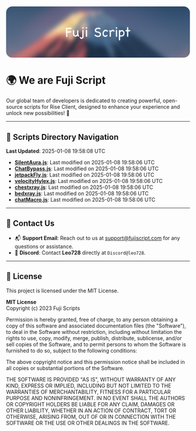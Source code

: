 ![Banner](.github/b.webp)

# 🌍 **We are Fuji Script**

Our global team of developers is dedicated to creating powerful, open-source scripts for Rise Client, designed to enhance your experience and unlock new possibilities! 🌟

---
<!-- SCRIPTS_NAVIGATION_START -->
## 📂 **Scripts Directory Navigation**

**Last Updated**: 2025-01-08 19:58:08 UTC

- **[SilentAura.js](scripts/SilentAura.js)**: Last modified on 2025-01-08 19:58:06 UTC
- **[ChatBypass.js](scripts/ChatBypass.js)**: Last modified on 2025-01-08 19:58:06 UTC
- **[jetpackFly.js](scripts/jetpackFly.js)**: Last modified on 2025-01-08 19:58:06 UTC
- **[velocityHylex.js](scripts/velocityHylex.js)**: Last modified on 2025-01-08 19:58:06 UTC
- **[chestxray.js](scripts/chestxray.js)**: Last modified on 2025-01-08 19:58:06 UTC
- **[bedxray.js](scripts/bedxray.js)**: Last modified on 2025-01-08 19:58:06 UTC
- **[chatMacro.js](scripts/chatMacro.js)**: Last modified on 2025-01-08 19:58:06 UTC

<!-- SCRIPTS_NAVIGATION_END -->

---

## 💬 **Contact Us**  
- 📬 **Support Email**: Reach out to us at [support@fujiscript.com](mailto:support@fujiscript.com) for any questions or assistance.  
- 💬 **Discord**: Contact **Leo728** directly at `Discord@leo728`.

---

## 📜 **License**

This project is licensed under the MIT License.  

**MIT License**  
Copyright (c) 2023 Fuji Scripts  

Permission is hereby granted, free of charge, to any person obtaining a copy of this software and associated documentation files (the "Software"), to deal in the Software without restriction, including without limitation the rights to use, copy, modify, merge, publish, distribute, sublicense, and/or sell copies of the Software, and to permit persons to whom the Software is furnished to do so, subject to the following conditions:  

The above copyright notice and this permission notice shall be included in all copies or substantial portions of the Software.  

THE SOFTWARE IS PROVIDED "AS IS", WITHOUT WARRANTY OF ANY KIND, EXPRESS OR IMPLIED, INCLUDING BUT NOT LIMITED TO THE WARRANTIES OF MERCHANTABILITY, FITNESS FOR A PARTICULAR PURPOSE AND NONINFRINGEMENT. IN NO EVENT SHALL THE AUTHORS OR COPYRIGHT HOLDERS BE LIABLE FOR ANY CLAIM, DAMAGES OR OTHER LIABILITY, WHETHER IN AN ACTION OF CONTRACT, TORT OR OTHERWISE, ARISING FROM, OUT OF OR IN CONNECTION WITH THE SOFTWARE OR THE USE OR OTHER DEALINGS IN THE SOFTWARE.  
